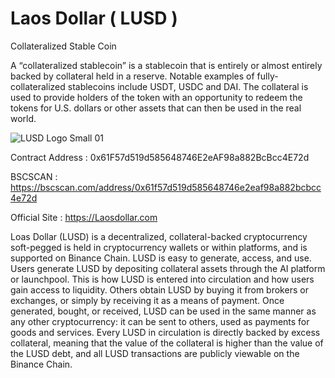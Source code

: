 # Laos Dollar ( LUSD )

Collateralized Stable Coin

A “collateralized stablecoin” is a stablecoin that is entirely or almost entirely backed by collateral held in a reserve. Notable examples of fully-collateralized stablecoins include USDT, USDC and DAI. The collateral is used to provide holders of the token with an opportunity to redeem the tokens for U.S. dollars or other assets that can then be used in the real world.

![LUSD Logo Small 01](https://user-images.githubusercontent.com/109957215/187412547-f39f1e64-2c15-4522-b105-0ab3a426ded6.png)

Contract Address : 0x61F57d519d585648746E2eAF98a882BcBcc4E72d

BSCSCAN : https://bscscan.com/address/0x61f57d519d585648746e2eaf98a882bcbcc4e72d

Official Site : https://Laosdollar.com

Loas Dollar (LUSD) is a decentralized, collateral-backed cryptocurrency soft-pegged is held in cryptocurrency wallets or within platforms, and is supported on Binance Chain.
LUSD is easy to generate, access, and use. Users generate LUSD by depositing collateral assets  through the AI platform or launchpool. This is how LUSD is entered into circulation and how users gain access to liquidity. Others obtain LUSD by buying it from brokers or exchanges, or simply by receiving it as a means of payment.
Once generated, bought, or received, LUSD can be used in the same manner as any other cryptocurrency: it can be sent to others, used as payments for goods and services.
Every LUSD in circulation is directly backed by excess collateral, meaning that the value of the collateral is higher than the value of the LUSD debt, and all LUSD transactions are publicly viewable on the Binance Chain.

